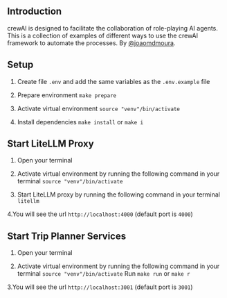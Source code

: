 ## Introduction

crewAI is designed to facilitate the collaboration of role-playing AI agents.
This is a collection of examples of different ways to use the crewAI framework to automate the processes.
By [@joaomdmoura](https://x.com/joaomdmoura).

## Setup
1. Create file `.env` and add the same variables as the `.env.example` file

2. Prepare environment
   ```make prepare```

3. Activate virtual environment
   ```source "venv"/bin/activate```

4. Install dependencies
   ```make install```
   or
   ```make i```

## Start LiteLLM Proxy
1. Open your terminal

2. Activate virtual environment by running the following command in your terminal
   ```source "venv"/bin/activate```
   
3. Start LiteLLM proxy by running the following command in your terminal 
   ```litellm```
   
4.You will see the url `http://localhost:4000` (default port is `4000`)


## Start Trip Planner Services
1. Open your terminal

2. Activate virtual environment by running the following command in your terminal
   ```source "venv"/bin/activate```
Run
   ```make run```
   or
   ```make r```

3.You will see the url `http://localhost:3001` (default port is `3001`)
